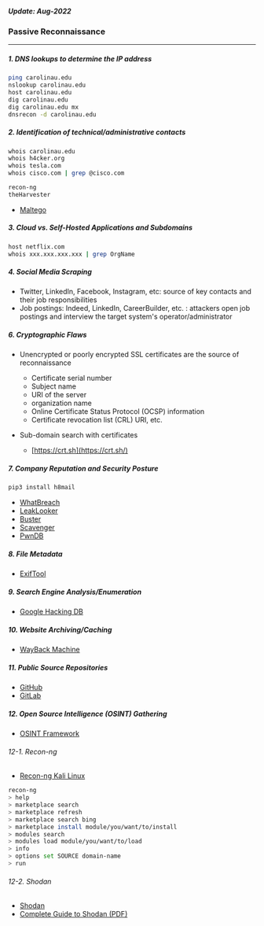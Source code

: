 <h5><em>Update: Aug-2022</em></h5>

<h3>Passive Reconnaissance</h3>

---

<h5>1. DNS lookups to determine the IP address</h5>

```sh
ping carolinau.edu
nslookup carolinau.edu
host carolinau.edu
dig carolinau.edu
dig carolinau.edu mx
dnsrecon -d carolinau.edu

```

<h5>2. Identification of technical/administrative contacts</h5>

```sh
whois carolinau.edu
whois h4cker.org
whois tesla.com
whois cisco.com | grep @cisco.com

```

```sh
recon-ng
theHarvester

```

-   [Maltego](https://www.maltego.com/)

<h5>3. Cloud vs. Self-Hosted Applications and Subdomains</h5>

```sh
host netflix.com
whois xxx.xxx.xxx.xxx | grep OrgName

```

<h5>4. Social Media Scraping</h5>

-   Twitter, LinkedIn, Facebook, Instagram, etc: source of key contacts and their job responsibilities
-   Job postings: Indeed, LinkedIn, CareerBuilder, etc. : attackers open job postings and interview the target system's operator/administrator

<h5>6. Cryptographic Flaws</h5>

-   Unencrypted or poorly encrypted SSL certificates are the source of reconnaissance

    -   Certificate serial number
    -   Subject name
    -   URI of the server
    -   organization name
    -   Online Certificate Status Protocol (OCSP) information
    -   Certificate revocation list (CRL) URI, etc.

-   Sub-domain search with certificates
    -   [https://crt.sh](https://crt.sh/)

<h5>7. Company Reputation and Security Posture</h5>

```sh
pip3 install h8mail

```

-   [WhatBreach](https://github.com/Ekultek/WhatBreach)
-   [LeakLooker](https://github.com/woj-ciech/LeakLooker)
-   [Buster](https://github.com/sham00n/buster)
-   [Scavenger](https://github.com/PoC-Consortium/scavenger)
-   [PwnDB](https://github.com/davidtavarez/pwndb)

<h5>8. File Metadata</h5>

-   [ExifTool](https://exiftool.org/)

<h5>9. Search Engine Analysis/Enumeration</h5>

-   [Google Hacking DB](https://www.exploit-db.com/google-hacking-database)

<h5>10. Website Archiving/Caching</h5>

-   [WayBack Machine](https://archive.org/web)

<h5>11. Public Source Repositories</h5>

-   [GitHub](https://github.com/)
-   [GitLab](https://about.gitlab.com/)

<h5>12. Open Source Intelligence (OSINT) Gathering </h5>

-   [OSINT Framework](https://osintframework.com/)

<h6>12-1. <em>Recon-ng</em></h6>

-   [Recon-ng Kali Linux](https://www.kali.org/tools/recon-ng/)

```sh
recon-ng
> help
> marketplace search
> marketplace refresh
> marketplace search bing
> marketplace install module/you/want/to/install
> modules search
> modules load module/you/want/to/load
> info
> options set SOURCE domain-name
> run

```

<h6>12-2. <em>Shodan</em></h6>

-   [Shodan](https://www.shodan.io/dashboard)
-   [Complete Guide to Shodan (PDF)](https://ia800705.us.archive.org/17/items/shodan-book-extras/shodan/shodan.pdf)
